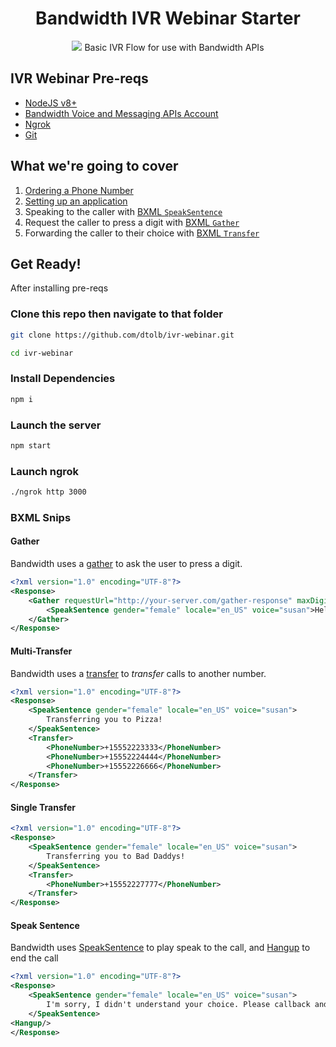 <div align="center">

# Bandwidth IVR Webinar Starter

<img src="https://s3.amazonaws.com/bwdemos/BW_Voice.png"/>
Basic IVR Flow for use with Bandwidth APIs
</div>

## IVR Webinar Pre-reqs

* [NodeJS v8+](https://nodejs.org/en/download/current/)
* [Bandwidth Voice and Messaging APIs Account](https://catapult.inetwork.com/portal/signup)
* [Ngrok](https://ngrok.com/)
* [Git](https://git-scm.com/)

## What we're going to cover

1. [Ordering a Phone Number](http://dev.bandwidth.com/howto/buytn.html)
2. [Setting up an application](http://dev.bandwidth.com/howto/incomingCallandMessaging.html)
3. Speaking to the caller with [BXML `SpeakSentence`](http://dev.bandwidth.com/ap-docs/bxml/verbs/speakSentence.html)
4. Request the caller to press a digit with [BXML `Gather`](http://dev.bandwidth.com/ap-docs/bxml/verbs/gather.html)
5. Forwarding the caller to their choice with [BXML `Transfer`](http://dev.bandwidth.com/ap-docs/bxml/verbs/transfer.html)

## Get Ready!

After installing pre-reqs

### Clone this repo then navigate to that folder

```bash
git clone https://github.com/dtolb/ivr-webinar.git
```

```bash
cd ivr-webinar
```

### Install Dependencies

```bash
npm i
```

### Launch the server

```bash
npm start
```

### Launch ngrok

```bash
./ngrok http 3000
```

### BXML Snips

#### Gather

Bandwidth uses a [gather](http://dev.bandwidth.com/ap-docs/bxml/verbs/gather.html) to ask the user to press a digit.

```xml
<?xml version="1.0" encoding="UTF-8"?>
<Response>
    <Gather requestUrl="http://your-server.com/gather-response" maxDigits="1">
        <SpeakSentence gender="female" locale="en_US" voice="susan">Hello, please press 1 for pizza and 2 for burgers</SpeakSentence>
    </Gather>
</Response>
```

#### Multi-Transfer

Bandwidth uses a [transfer](http://dev.bandwidth.com/ap-docs/bxml/verbs/transfer.html) to _transfer_ calls to another number.

```xml
<?xml version="1.0" encoding="UTF-8"?>
<Response>
    <SpeakSentence gender="female" locale="en_US" voice="susan">
        Transferring you to Pizza!
    </SpeakSentence>
    <Transfer>
        <PhoneNumber>+15552223333</PhoneNumber>
        <PhoneNumber>+15552224444</PhoneNumber>
        <PhoneNumber>+15552226666</PhoneNumber>
    </Transfer>
</Response>
```

#### Single Transfer

```xml
<?xml version="1.0" encoding="UTF-8"?>
<Response>
    <SpeakSentence gender="female" locale="en_US" voice="susan">
        Transferring you to Bad Daddys!
    </SpeakSentence>
    <Transfer>
        <PhoneNumber>+15552227777</PhoneNumber>
    </Transfer>
</Response>
```

#### Speak Sentence

Bandwidth uses [SpeakSentence](http://dev.bandwidth.com/ap-docs/bxml/verbs/speakSentence.html) to play speak to the call, and [Hangup](http://dev.bandwidth.com/ap-docs/bxml/verbs/hangup.html) to end the call

```xml
<?xml version="1.0" encoding="UTF-8"?>
<Response>
    <SpeakSentence gender="female" locale="en_US" voice="susan">
        I'm sorry, I didn't understand your choice. Please callback and try again.
    </SpeakSentence>
<Hangup/>
</Response>
```


